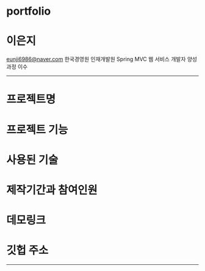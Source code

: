 # portfolio

# 이은지 
eunji6986@naver.com
한국경영원 인재개발원 Spring MVC 웹 서비스 개발자 양성과정 이수 

--- 

# 프로젝트명 

# 프로젝트 기능

# 사용된 기술

# 제작기간과 참여인원 

# 데모링크 

# 깃헙 주소 

---  
